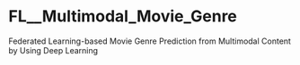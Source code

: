 # FL__Multimodal_Movie_Genre
Federated Learning-based Movie Genre Prediction from Multimodal Content by Using Deep Learning
